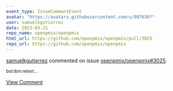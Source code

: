 ```yaml
---
event_type: IssueCommentEvent
avatar: "https://avatars.githubusercontent.com/u/987639?"
user: samuelkgutierrez
date: 2023-03-21
repo_name: openpmix/openpmix
html_url: https://github.com/openpmix/openpmix/pull/3025
repo_url: https://github.com/openpmix/openpmix
---
```


<a href='https://github.com/samuelkgutierrez' target='_blank'>samuelkgutierrez</a> commented on issue <a href='https://github.com/openpmix/openpmix/pull/3025' target='_blank'>openpmix/openpmix#3025</a>.

<small>bot:ibm:retest...</small>

<a href='https://github.com/openpmix/openpmix/pull/3025' target='_blank'>View Comment</a>